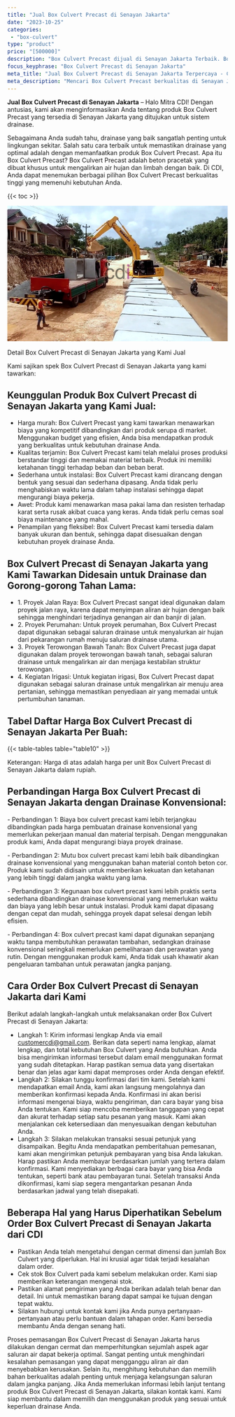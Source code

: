 ```yaml
---
title: "Jual Box Culvert Precast di Senayan Jakarta"
date: "2023-10-25"
categories:
 - "box-culvert"
type: "product"
price: "[500000]"
description: "Box Culvert Precast dijual di Senayan Jakarta Terbaik. Box Culvert Precast unggulan untuk kebutuhan konstruksi dengan performa optimal. Konsultasikan kebutuhan Anda sekarang."
focus_keyphrase: "Box Culvert Precast di Senayan Jakarta"
meta_title: "Jual Box Culvert Precast di Senayan Jakarta Terpercaya - CDI"
meta_description: "Mencari Box Culvert Precast berkualitas di Senayan Jakarta? Layanan profesional kami siap membantu dengan penawaran kompetitif. Klik untuk penawaran istimewa."
---
```


**Jual Box Culvert Precast di Senayan Jakarta** – Halo Mitra CDI! Dengan antusias, kami akan menginformasikan Anda tentang produk Box Culvert Precast yang tersedia di Senayan Jakarta yang ditujukan untuk sistem drainase.

Sebagaimana Anda sudah tahu, drainase yang baik sangatlah penting untuk lingkungan sekitar. Salah satu cara terbaik untuk memastikan drainase yang optimal adalah dengan memanfaatkan produk Box Culvert Precast. Apa itu Box Culvert Precast? Box Culvert Precast adalah beton pracetak yang dibuat khusus untuk mengalirkan air hujan dan limbah dengan baik. Di CDI, Anda dapat menemukan berbagai pilihan Box Culvert Precast berkualitas tinggi yang memenuhi kebutuhan Anda.

{{< toc >}}

![Jual Box Culvert Precast di Senayan Jakarta](/images/box-culvert/box-culvert-11.jpg)

Detail Box Culvert Precast di Senayan Jakarta yang Kami Jual

Kami sajikan spek Box Culvert Precast di Senayan Jakarta yang kami tawarkan: 

## Keunggulan Produk Box Culvert Precast di Senayan Jakarta yang Kami Jual:

*   Harga murah: Box Culvert Precast yang kami tawarkan menawarkan biaya yang kompetitif dibandingkan dari produk serupa di market. Menggunakan budget yang efisien, Anda bisa mendapatkan produk yang berkualitas untuk kebutuhan drainase Anda.
*   Kualitas terjamin: Box Culvert Precast kami telah melalui proses produksi berstandar tinggi dan memakai material terbaik. Produk ini memiliki ketahanan tinggi terhadap beban dan beban berat.
*   Sederhana untuk instalasi: Box Culvert Precast kami dirancang dengan bentuk yang sesuai dan sederhana dipasang. Anda tidak perlu menghabiskan waktu lama dalam tahap instalasi sehingga dapat mengurangi biaya pekerja.
*   Awet: Produk kami menawarkan masa pakai lama dan resisten terhadap karat serta rusak akibat cuaca yang keras. Anda tidak perlu cemas soal biaya maintenance yang mahal.
*   Penampilan yang fleksibel: Box Culvert Precast kami tersedia dalam banyak ukuran dan bentuk, sehingga dapat disesuaikan dengan kebutuhan proyek drainase Anda.

## Box Culvert Precast di Senayan Jakarta yang Kami Tawarkan Didesain untuk Drainase dan Gorong-gorong Tahan Lama:

*   1\. Proyek Jalan Raya: Box Culvert Precast sangat ideal digunakan dalam proyek jalan raya, karena dapat menyimpan aliran air hujan dengan baik sehingga menghindari terjadinya genangan air dan banjir di jalan.
*   2\. Proyek Perumahan: Untuk proyek perumahan, Box Culvert Precast dapat digunakan sebagai saluran drainase untuk menyalurkan air hujan dari pekarangan rumah menuju saluran drainase utama.
*   3\. Proyek Terowongan Bawah Tanah: Box Culvert Precast juga dapat digunakan dalam proyek terowongan bawah tanah, sebagai saluran drainase untuk mengalirkan air dan menjaga kestabilan struktur terowongan.
*   4\. Kegiatan Irigasi: Untuk kegiatan irigasi, Box Culvert Precast dapat digunakan sebagai saluran drainase untuk mengalirkan air menuju area pertanian, sehingga memastikan penyediaan air yang memadai untuk pertumbuhan tanaman.

## Tabel Daftar Harga Box Culvert Precast di Senayan Jakarta Per Buah:

{{< table-tables table="table10" >}}

Keterangan: Harga di atas adalah harga per unit Box Culvert Precast di Senayan Jakarta dalam rupiah.

## Perbandingan Harga Box Culvert Precast di Senayan Jakarta dengan Drainase Konvensional:

\- Perbandingan 1: Biaya box culvert precast kami lebih terjangkau dibandingkan pada harga pembuatan drainase konvensional yang memerlukan pekerjaan manual dan material terpisah. Dengan menggunakan produk kami, Anda dapat mengurangi biaya proyek drainase.

\- Perbandingan 2: Mutu box culvert precast kami lebih baik dibandingkan drainase konvensional yang menggunakan bahan material contoh beton cor. Produk kami sudah didisain untuk memberikan kekuatan dan ketahanan yang lebih tinggi dalam jangka waktu yang lama.

\- Perbandingan 3: Kegunaan box culvert precast kami lebih praktis serta sederhana dibandingkan drainase konvensional yang memerlukan waktu dan biaya yang lebih besar untuk instalasi. Produk kami dapat dipasang dengan cepat dan mudah, sehingga proyek dapat selesai dengan lebih efisien.

\- Perbandingan 4: Box culvert precast kami dapat digunakan sepanjang waktu tanpa membutuhkan perawatan tambahan, sedangkan drainase konvensional seringkali memerlukan pemeliharaan dan perawatan yang rutin. Dengan menggunakan produk kami, Anda tidak usah khawatir akan pengeluaran tambahan untuk perawatan jangka panjang.

## Cara Order Box Culvert Precast di Senayan Jakarta dari Kami

Berikut adalah langkah-langkah untuk melaksanakan order Box Culvert Precast di Senayan Jakarta:

*   Langkah 1: Kirim informasi lengkap Anda via email customercdi@gmail.com. Berikan data seperti nama lengkap, alamat lengkap, dan total kebutuhan Box Culvert yang Anda butuhkan.
Anda bisa mengirimkan informasi tersebut dalam email menggunakan format yang sudah ditetapkan. Harap pastikan semua data yang disertakan benar dan jelas agar kami dapat memproses order Anda dengan efektif.
*   Langkah 2: Silakan tunggu konfirmasi dari tim kami. Setelah kami mendapatkan email Anda, kami akan langsung mengolahnya dan memberikan konfirmasi kepada Anda. Konfirmasi ini akan berisi informasi mengenai biaya, waktu pengiriman, dan cara bayar yang bisa Anda tentukan.
Kami siap mencoba memberikan tanggapan yang cepat dan akurat terhadap setiap satu pesanan yang masuk. Kami akan menjalankan cek ketersediaan dan menyesuaikan dengan kebutuhan Anda.
*   Langkah 3: Silakan melakukan transaksi sesuai petunjuk yang disampaikan. Begitu Anda mendapatkan pemberitahuan pemesanan, kami akan mengirimkan petunjuk pembayaran yang bisa Anda lakukan. Harap pastikan Anda membayar berdasarkan jumlah yang tertera dalam konfirmasi.
Kami menyediakan berbagai cara bayar yang bisa Anda tentukan, seperti bank atau pembayaran tunai. Setelah transaksi Anda dikonfirmasi, kami siap segera mengantarkan pesanan Anda berdasarkan jadwal yang telah disepakati.

## Beberapa Hal yang Harus Diperhatikan Sebelum Order Box Culvert Precast di Senayan Jakarta dari CDI

*   Pastikan Anda telah mengetahui dengan cermat dimensi dan jumlah Box Culvert yang diperlukan. Hal ini krusial agar tidak terjadi kesalahan dalam order.
*   Cek stok Box Culvert pada kami sebelum melakukan order. Kami siap memberikan keterangan mengenai stok.
*   Pastikan alamat pengiriman yang Anda berikan adalah telah benar dan detail. Ini untuk memastikan barang dapat sampai ke tujuan dengan tepat waktu.
*   Silakan hubungi untuk kontak kami jika Anda punya pertanyaan-pertanyaan atau perlu bantuan dalam tahapan order. Kami bersedia membantu Anda dengan senang hati.

Proses pemasangan Box Culvert Precast di Senayan Jakarta harus dilakukan dengan cermat dan memperhitungkan sejumlah aspek agar saluran air dapat bekerja optimal. Sangat penting untuk menghindari kesalahan pemasangan yang dapat mengganggu aliran air dan menyebabkan kerusakan. Selain itu, menghitung kebutuhan dan memilih bahan berkualitas adalah penting untuk menjaga kelangsungan saluran dalam jangka panjang. Jika Anda memerlukan informasi lebih lanjut tentang produk Box Culvert Precast di Senayan Jakarta, silakan kontak kami. Kami siap membantu dalam memilih dan menggunakan produk yang sesuai untuk keperluan drainase Anda.